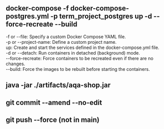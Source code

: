 ## docker-compose -f docker-compose-postgres.yml -p term_project_postgres up -d --force-recreate --build
-f or --file: Specify a custom Docker Compose YAML file.  
-p or --project-name: Define a custom project name.  
up: Create and start the services defined in the docker-compose.yml file.  
-d or --detach: Run containers in detached (background) mode.  
--force-recreate: Force containers to be recreated even if there are no changes.  
--build: Force the images to be rebuilt before starting the containers.  

## java -jar ./artifacts/aqa-shop.jar

## git commit --amend --no-edit
## git push --force (not in main)